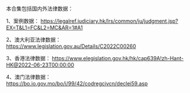 本合集包括国内外法律数据：

1、案例数据：   https://legalref.judiciary.hk/lrs/common/ju/judgment.jsp?EX=T&L1=FC&L2=MC&AR=1#A1

2、澳大利亚法律数据：   https://www.legislation.gov.au/Details/C2022C00260

3、香港法律数据：       https://www.elegislation.gov.hk/hk/cap639A!zh-Hant-HK@2022-06-23T00:00:00

4、澳门法律数据：       https://bo.io.gov.mo/bo/i/99/42/codregcivcn/declei59.asp
